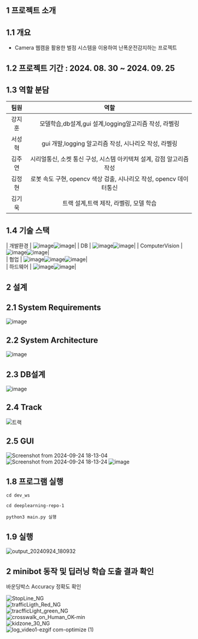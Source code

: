 ## 1 프로젝트 소개

##  1.1 개요
- Camera 웹캠을 활용한 벌점 시스템을 이용하여 난폭운전감지하는 프로젝트

## 1.2 프로젝트 기간 : 2024. 08. 30 ~ 2024. 09. 25
  
## 1.3 역할 분담
|팀원|	역할 |
|:----------:|:----------:|
| 강지훈 | 모델학습,db설계,gui 설계,logging알고리즘 작성, 라벨링 | 
| 서성혁 | gui 개발,logging 알고리즘 작성, 시나리오 작성, 라벨링 | 
| 김주연 | 시리얼통신, 소켓 통신 구성, 시스템 아키텍쳐 설계, 감점 알고리즘 작성 |   
| 김정현 | 로봇 속도 구현, opencv 색상 검출, 시나리오 작성, opencv 데이터통신 |    
| 김기욱 | 트랙 설계,트랙 제작, 라벨링, 모델 학습 |    

## 1.4 기술 스택

| 개발환경 | ![image](https://github.com/user-attachments/assets/2fde54c4-c391-4aae-a777-f749c6c593f3)![image](https://img.shields.io/badge/Python-3776AB?style=for-the-badge&logo=python&logoColor=white)| 
| DB | ![image](https://img.shields.io/badge/MySQL-00000F?style=for-the-badge&logo=mysql&logoColor=white)![image](https://img.shields.io/badge/Amazon_AWS-232F3E?style=for-the-badge&logo=amazon-aws&logoColor=white)| 
| ComputerVision | ![image](https://github.com/user-attachments/assets/a72d405e-0507-48bb-ad1c-0a0879cf8343)![image](https://github.com/user-attachments/assets/5542d0f5-9d46-4279-8667-5fb43f068b72)|   
| 협업 | ![image](https://github.com/user-attachments/assets/dab4504a-0ccf-4885-95a8-c5d799251876)![image](https://img.shields.io/badge/Jira-0052CC?style=for-the-badge&logo=Jira&logoColor=white)![image](https://github.com/user-attachments/assets/5a9477c0-3522-4251-8f0e-e1e39ecc5538)|    
| 하드웨어 | ![image](https://github.com/user-attachments/assets/971f194b-30b9-4cbe-bf93-b55da8f60327)![image](https://github.com/user-attachments/assets/2a1cab47-70ac-45e8-a02b-ac4b89821052)|  
## 2 설계

## 2.1 System Requirements

![image](https://github.com/user-attachments/assets/a0656b87-7abd-45bf-b08f-d8563af95463)

## 2.2 System Architecture
![image](https://github.com/user-attachments/assets/3f1c3042-8eff-41d2-87b2-f29da57473e4)

## 2.3 DB설계
![image](https://github.com/user-attachments/assets/8953e560-ecbf-4fd0-a911-a5c6c3ff4053)

## 2.4 Track
![트랙](https://github.com/user-attachments/assets/b98b88d7-b56e-469f-99fd-9dbb435026dd)



## 2.5 GUI 
![Screenshot from 2024-09-24 18-13-04](https://github.com/user-attachments/assets/6554c368-3219-4772-bcf2-67263a1b77a7)
![Screenshot from 2024-09-24 18-13-24](https://github.com/user-attachments/assets/8f250aec-accd-4722-8b47-719b043f53f4)
![image](https://github.com/user-attachments/assets/db738b97-7717-46d0-83c8-55ef712b0d87)




## 1.8 프로그램 실행
```
cd dev_ws
```

```
cd deeplearning-repo-1
```

```
python3 main.py 실행
```
## 1.9 실행
![output_20240924_180932](https://github.com/user-attachments/assets/b0e36a43-b6ba-429f-bbad-f12ce942911d)

## 2 minibot 동작 및 딥러닝 학습 도출 결과 확인
바운딩박스 Accuracy 정확도 확인

![StopLine_NG](https://github.com/user-attachments/assets/e473bbc7-001d-4ab2-954a-f463fa1e89eb)<br>
![trafficLigth_Red_NG](https://github.com/user-attachments/assets/07b0898e-1c66-4586-94d7-aaf8d73a50e7)<br>
![tracfficLight_green_NG](https://github.com/user-attachments/assets/0a38ab38-7603-4699-a668-79e10c1e54f7)<br>
![crosswalk_on_Human_OK-min](https://github.com/user-attachments/assets/6e00b5c3-43ec-4d55-9247-a32465798d4b)<br>
![kidzone_30_NG](https://github.com/user-attachments/assets/f94e1cca-c3b3-4f4f-8c1e-45ab9242b9c3)<br>
![log_video1-ezgif com-optimize (1)](https://github.com/user-attachments/assets/9d31c3db-b6a1-4414-b2c5-aad61207e332)






